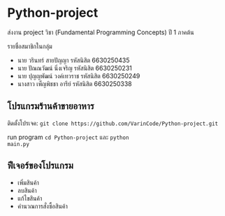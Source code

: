 # Python-project
ส่งงาน project วิชา (Fundamental Programming Concepts) ปี 1 ภาคต้น

รายชื่อสมาชิกในกลุ่ม
- นาย วรินทร์ สายปัญญา รหัสนิสิต 6630250435
- นาย ปัณณวัฒน์ นิ่งเจริญ รหัสนิสิต 6630250231
- นาย ปุญญพัฒน์ วงค์เทวราช รหัสนิสิต 6630250249
- นางสาว เพ็ญพิชชา อารีย์ รหัสนิสิต 6630250338

## โปรแกรมร้านค้าขายอาหาร
<tr>
ติดตั้งโปรเจค:
<code>git clone https://github.com/VarinCode/Python-project.git</code>
  
run program
<code>cd Python-project</code> และ
<code>python main.py</code>

<h2>ฟีเจอร์ของโปรแกรม</h2>
<ul>
  <li>เพิ่มสินค้า</li>
  <li>ลบสินค้า</li>
  <li>แก้ไขสินค้า</li>
  <li>คำนวณการสั่งซื้อสินค้า</li>
</ul>

